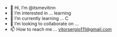 - 👋 Hi, I’m @itsmevitinn
- 👀 I’m interested in ... learning
- 🌱 I’m currently learning ... C
- 💞️ I’m looking to collaborate on ...
- 📫 How to reach me ... vitorsergio111@gmail.com

<!---
itsmevitinn/itsmevitinn is a ✨ special ✨ repository because its `README.md` (this file) appears on your GitHub profile.
You can click the Preview link to take a look at your changes.
--->
